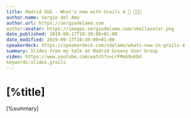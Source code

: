 ```yaml
---
title: Madrid GUG - What's new with Grails 4 🎥 👨🏼‍🏫
author.name: Sergio del Amo
author.url: https://sergiodelamo.com
author:avatar: https://images.sergiodelamo.com/smallavatar.png 
date_published: 2019-09-17T10:30:00+01:00
date_modified: 2019-09-17T10:30:00+01:00
speakerdeck: https://speakerdeck.com/sdelamo/whats-new-in-grails-4
summary: Slides from my talk at Madrid Groovy User Group
video: https://www.youtube.com/watch?v=LrFMeG9uKb4
keywords:slides,grails
---
```


# [%title]

[%summary]

<script async class="speakerdeck-embed" data-id="36eaada2e65f43f9b319a8796cdcd665" data-ratio="1.77469670710572" src="//speakerdeck.com/assets/embed.js"></script>